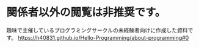 # 関係者以外の閲覧は非推奨です。
趣味で主催しているプログラミングサークルの未経験者向けに作成した資料です。
https://h40831.github.io/Hello-Programming/about-programming#0

